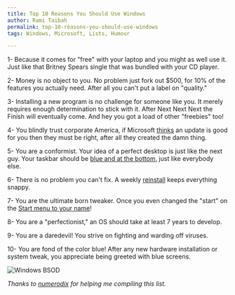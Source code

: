 ```yaml
--- 
title: Top 10 Reasons You Should Use Windows 
author: Rami Taibah 
permalink: top-10-reasons-you-should-use-windows
tags: Windows, Microsoft, Lists, Humour

---
```


1- Because it comes for "free" with your laptop and you might as well use it. Just like that Britney Spears single that was bundled with your CD player.

2- Money is no object to you. No problem just fork out $500, for 10% of the features you actually need. After all you can't put a label on "quality."

3- Installing a new program is no challenge for someone like you. It merely requires enough determination to stick with it. After Next Next Next the Finish will eventually come. And hey you got a load of other "freebies" too!

4- You blindly trust corporate America, if Microsoft [thinks](http://it.slashdot.org/article.pl?sid=08/01/21/0652248&from=rss) an update is good for you then they must be right, after all they created the damn thing.

5- You are a conformist. Your idea of a perfect desktop is just like the next guy. Your taskbar should be [blue and at the bottom](http://www.asktog.com/Bughouse/bhWindows.html), just like everybody else.

6- There is no problem you can't fix. A weekly [reinstall](http://forum.avantbrowser.com/viewtopic.php?f=9&t=12826) keeps everything snappy. 

7- You are the ultimate born tweaker. Once you even changed the "start" on the [Start menu to your name](http://www.theeldergeek.com/change_text_on_xp_start_button.htm)! 

8- You are a "perfectionist," an OS should take at least 7 years to develop. 

9- You are a daredevil! You strive on fighting and warding off viruses. 

10- You are fond of the color blue! After any new hardware installation or system tweak, you appreciate being greeted with blue screens.

![Windows BSOD]({filename}/images/bsod.gif)

*Thanks to [numerodix](http://www.matusiak.eu/numerodix/blog/) for helping me compiling this list.*
